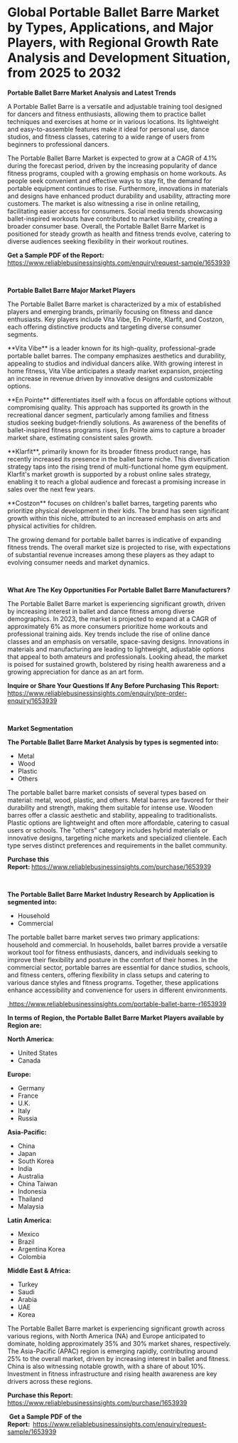 <p><h1>Global Portable Ballet Barre Market by Types, Applications, and Major Players, with Regional Growth Rate Analysis and Development Situation, from 2025 to 2032</h1></p><p><strong>Portable Ballet Barre Market Analysis and Latest Trends</strong></p>
<p><p>A Portable Ballet Barre is a versatile and adjustable training tool designed for dancers and fitness enthusiasts, allowing them to practice ballet techniques and exercises at home or in various locations. Its lightweight and easy-to-assemble features make it ideal for personal use, dance studios, and fitness classes, catering to a wide range of users from beginners to professional dancers.</p><p>The Portable Ballet Barre Market is expected to grow at a CAGR of 4.1% during the forecast period, driven by the increasing popularity of dance fitness programs, coupled with a growing emphasis on home workouts. As people seek convenient and effective ways to stay fit, the demand for portable equipment continues to rise. Furthermore, innovations in materials and designs have enhanced product durability and usability, attracting more customers. The market is also witnessing a rise in online retailing, facilitating easier access for consumers. Social media trends showcasing ballet-inspired workouts have contributed to market visibility, creating a broader consumer base. Overall, the Portable Ballet Barre Market is positioned for steady growth as health and fitness trends evolve, catering to diverse audiences seeking flexibility in their workout routines.</p></p>
<p><strong>Get a Sample PDF of the Report:&nbsp;</strong> <a href="https://www.reliablebusinessinsights.com/enquiry/request-sample/1653939?utm_campaign=62&utm_medium=2&utm_source=Github&utm_content=ia&utm_term=18042025&utm_id=portable-ballet-barre">https://www.reliablebusinessinsights.com/enquiry/request-sample/1653939</a></p>
<p>&nbsp;</p>
<p><strong>Portable Ballet Barre Major Market Players</strong></p>
<p><p>The Portable Ballet Barre market is characterized by a mix of established players and emerging brands, primarily focusing on fitness and dance enthusiasts. Key players include Vita Vibe, En Pointe, Klarfit, and Costzon, each offering distinctive products and targeting diverse consumer segments.</p><p>**Vita Vibe** is a leader known for its high-quality, professional-grade portable ballet barres. The company emphasizes aesthetics and durability, appealing to studios and individual dancers alike. With growing interest in home fitness, Vita Vibe anticipates a steady market expansion, projecting an increase in revenue driven by innovative designs and customizable options.</p><p>**En Pointe** differentiates itself with a focus on affordable options without compromising quality. This approach has supported its growth in the recreational dancer segment, particularly among families and fitness studios seeking budget-friendly solutions. As awareness of the benefits of ballet-inspired fitness programs rises, En Pointe aims to capture a broader market share, estimating consistent sales growth.</p><p>**Klarfit**, primarily known for its broader fitness product range, has recently increased its presence in the ballet barre niche. This diversification strategy taps into the rising trend of multi-functional home gym equipment. Klarfit's market growth is supported by a robust online sales strategy, enabling it to reach a global audience and forecast a promising increase in sales over the next few years.</p><p>**Costzon** focuses on children's ballet barres, targeting parents who prioritize physical development in their kids. The brand has seen significant growth within this niche, attributed to an increased emphasis on arts and physical activities for children.</p><p>The growing demand for portable ballet barres is indicative of expanding fitness trends. The overall market size is projected to rise, with expectations of substantial revenue increases among these players as they adapt to evolving consumer needs and market dynamics.</p></p>
<p>&nbsp;</p>
<p><strong>What Are The Key Opportunities For Portable Ballet Barre Manufacturers?</strong></p>
<p><p>The Portable Ballet Barre market is experiencing significant growth, driven by increasing interest in ballet and dance fitness among diverse demographics. In 2023, the market is projected to expand at a CAGR of approximately 6% as more consumers prioritize home workouts and professional training aids. Key trends include the rise of online dance classes and an emphasis on versatile, space-saving designs. Innovations in materials and manufacturing are leading to lightweight, adjustable options that appeal to both amateurs and professionals. Looking ahead, the market is poised for sustained growth, bolstered by rising health awareness and a growing appreciation for dance as an art form.</p></p>
<p><strong>Inquire or Share Your Questions If Any Before Purchasing This Report:</strong> <a href="https://www.reliablebusinessinsights.com/enquiry/pre-order-enquiry/1653939?utm_campaign=62&utm_medium=2&utm_source=Github&utm_content=ia&utm_term=18042025&utm_id=portable-ballet-barre">https://www.reliablebusinessinsights.com/enquiry/pre-order-enquiry/1653939</a></p>
<p>&nbsp;</p>
<p><strong>Market Segmentation</strong></p>
<p><strong>The Portable Ballet Barre Market Analysis by types is segmented into:</strong></p>
<p><ul><li>Metal</li><li>Wood</li><li>Plastic</li><li>Others</li></ul></p>
<p><p>The portable ballet barre market consists of several types based on material: metal, wood, plastic, and others. Metal barres are favored for their durability and strength, making them suitable for intense use. Wooden barres offer a classic aesthetic and stability, appealing to traditionalists. Plastic options are lightweight and often more affordable, catering to casual users or schools. The "others" category includes hybrid materials or innovative designs, targeting niche markets and specialized clientele. Each type serves distinct preferences and requirements in the ballet community.</p></p>
<p><strong>Purchase this Report:&nbsp;</strong><a href="https://www.reliablebusinessinsights.com/purchase/1653939?utm_campaign=62&utm_medium=2&utm_source=Github&utm_content=ia&utm_term=18042025&utm_id=portable-ballet-barre">https://www.reliablebusinessinsights.com/purchase/1653939</a></p>
<p>&nbsp;</p>
<p><strong>The Portable Ballet Barre Market Industry Research by Application is segmented into:</strong></p>
<p><ul><li>Household</li><li>Commercial</li></ul></p>
<p><p>The portable ballet barre market serves two primary applications: household and commercial. In households, ballet barres provide a versatile workout tool for fitness enthusiasts, dancers, and individuals seeking to improve their flexibility and posture in the comfort of their homes. In the commercial sector, portable barres are essential for dance studios, schools, and fitness centers, offering flexibility in class setups and catering to various dance styles and fitness programs. Together, these applications enhance accessibility and convenience for users in different environments.</p></p>
<p><a href="https://www.reliablebusinessinsights.com/portable-ballet-barre-r1653939?utm_campaign=62&utm_medium=2&utm_source=Github&utm_content=ia&utm_term=18042025&utm_id=portable-ballet-barre">&nbsp;https://www.reliablebusinessinsights.com/portable-ballet-barre-r1653939</a></p>
<p><strong>In terms of Region, the Portable Ballet Barre Market Players available by Region are:</strong></p>
<p>
    <p> <strong> North America: </strong>
        <ul>
            <li>United States</li>
            <li>Canada</li>
        </ul>
        </p> 
    <p> <strong> Europe: </strong>
        <ul>
            <li>Germany</li>
            <li>France</li>
            <li>U.K.</li>
            <li>Italy</li>
            <li>Russia</li>
        </ul>
        </p> 
    <p> <strong> Asia-Pacific: </strong>
        <ul>
            <li>China</li>
            <li>Japan</li>
            <li>South Korea</li>
            <li>India</li>
            <li>Australia</li>
            <li>China Taiwan</li>
            <li>Indonesia</li>
            <li>Thailand</li>
            <li>Malaysia</li>
        </ul>
        </p> 
    <p> <strong> Latin America: </strong>
        <ul>
            <li>Mexico</li>
            <li>Brazil</li>
            <li>Argentina Korea</li>
            <li>Colombia</li>
        </ul>
        </p> 
    <p> <strong> Middle East & Africa: </strong>
        <ul>
            <li>Turkey</li>
            <li>Saudi</li>
            <li>Arabia</li>
            <li>UAE</li>
            <li>Korea</li>
        </ul>
    </p>
    </p>
<p><p>The Portable Ballet Barre market is experiencing significant growth across various regions, with North America (NA) and Europe anticipated to dominate, holding approximately 35% and 30% market shares, respectively. The Asia-Pacific (APAC) region is emerging rapidly, contributing around 25% to the overall market, driven by increasing interest in ballet and fitness. China is also witnessing notable growth, with a share of about 10%. Investment in fitness infrastructure and rising health awareness are key drivers across these regions.</p></p>
<p><strong>Purchase this Report: </strong><a href="https://www.reliablebusinessinsights.com/purchase/1653939?utm_campaign=62&utm_medium=2&utm_source=Github&utm_content=ia&utm_term=18042025&utm_id=portable-ballet-barre">https://www.reliablebusinessinsights.com/purchase/1653939</a></p>
<p>&nbsp;<strong>Get a Sample PDF of the Report:&nbsp;&nbsp;</strong><a href="https://www.reliablebusinessinsights.com/enquiry/request-sample/1653939?utm_campaign=62&utm_medium=2&utm_source=Github&utm_content=ia&utm_term=18042025&utm_id=portable-ballet-barre">https://www.reliablebusinessinsights.com/enquiry/request-sample/1653939</a></p>
<p><strong></strong></p>
<p><p></p><p></p><p></p></p>